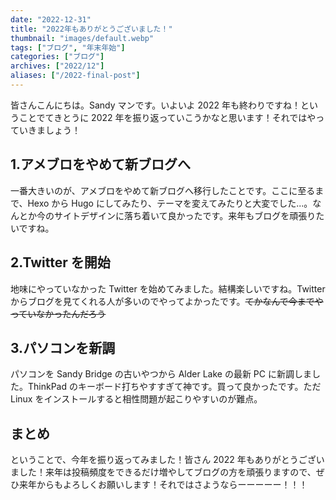 ```yaml
---
date: "2022-12-31"
title: "2022年もありがとうございました！"
thumbnail: "images/default.webp"
tags: ["ブログ", "年末年始"]
categories: ["ブログ"]
archives: ["2022/12"]
aliases: ["/2022-final-post"]
---
```


皆さんこんにちは。Sandy マンです。いよいよ 2022 年も終わりですね！ということでてきとうに 2022 年を振り返っていこうかなと思います！それではやっていきましょう！

## 1.アメブロをやめて新ブログへ

一番大きいのが、アメブロをやめて新ブログへ移行したことです。ここに至るまで、Hexo から Hugo にしてみたり、テーマを変えてみたりと大変でした...。なんとか今のサイトデザインに落ち着いて良かったです。来年もブログを頑張りたいですね。

## 2.Twitter を開始

地味にやっていなかった Twitter を始めてみました。結構楽しいですね。Twitter からブログを見てくれる人が多いのでやってよかったです。~~てかなんで今までやっていなかったんだろう~~

## 3.パソコンを新調

パソコンを Sandy Bridge の古いやつから Alder Lake の最新 PC に新調しました。ThinkPad のキーボード打ちやすすぎて神です。買って良かったです。ただ Linux をインストールすると相性問題が起こりやすいのが難点。

## まとめ

ということで、今年を振り返ってみました！皆さん 2022 年もありがとうございました！来年は投稿頻度をできるだけ増やしてブログの方を頑張りますので、ぜひ来年からもよろしくお願いします！それではさようならーーーーー！！！
